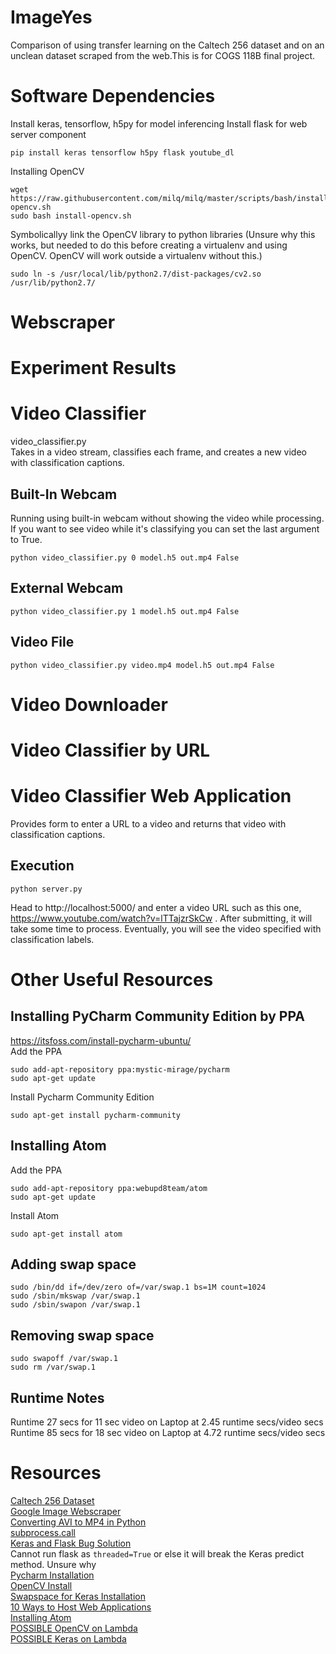 # ImageYes
Comparison of using transfer learning on the Caltech 256 dataset and on an unclean dataset scraped from the web.This is for COGS 118B final project.  

# Software Dependencies
Install keras, tensorflow, h5py for model inferencing
Install flask for web server component
```
pip install keras tensorflow h5py flask youtube_dl
```
Installing OpenCV
```
wget https://raw.githubusercontent.com/milq/milq/master/scripts/bash/install-opencv.sh  
sudo bash install-opencv.sh
```
Symbolicallyy link the OpenCV library to python libraries (Unsure why this works, but needed to do this before creating a virtualenv and using OpenCV. OpenCV will work outside a virtualenv without this.)
```
sudo ln -s /usr/local/lib/python2.7/dist-packages/cv2.so  /usr/lib/python2.7/
```

# Webscraper

# Experiment Results

# Video Classifier
video_classifier.py  
Takes in a video stream, classifies each frame, and creates a new video with classification captions.
## Built-In Webcam
Running using built-in webcam without showing the video while processing. If you want to see video while it's classifying you can set the last argument to True.
```
python video_classifier.py 0 model.h5 out.mp4 False
```

## External Webcam
```
python video_classifier.py 1 model.h5 out.mp4 False
```

## Video File
```
python video_classifier.py video.mp4 model.h5 out.mp4 False
```

# Video Downloader

# Video Classifier by URL

# Video Classifier Web Application
Provides form to enter a URL to a video and returns that video with classification captions.
## Execution
```
python server.py
```
Head to http://localhost:5000/ and enter a video URL such as this one, https://www.youtube.com/watch?v=lTTajzrSkCw . After submitting, it will take some time to process. Eventually, you will see the video specified with classification labels.
# Other Useful Resources

## Installing PyCharm Community Edition by PPA
https://itsfoss.com/install-pycharm-ubuntu/  
Add the PPA
```
sudo add-apt-repository ppa:mystic-mirage/pycharm
sudo apt-get update
```
Install Pycharm Community Edition
```
sudo apt-get install pycharm-community
```

## Installing Atom
Add the PPA
```
sudo add-apt-repository ppa:webupd8team/atom
sudo apt-get update
```
Install Atom
```
sudo apt-get install atom
```

## Adding swap space
```
sudo /bin/dd if=/dev/zero of=/var/swap.1 bs=1M count=1024  
sudo /sbin/mkswap /var/swap.1  
sudo /sbin/swapon /var/swap.1  
```

## Removing swap space
```
sudo swapoff /var/swap.1
sudo rm /var/swap.1
```

## Runtime Notes
Runtime 27 secs for 11 sec video on Laptop at 2.45 runtime secs/video secs  
Runtime 85 secs for 18 sec video on Laptop at 4.72 runtime secs/video secs  

# Resources
[Caltech 256 Dataset](http://www.vision.caltech.edu/Image_Datasets/Caltech256/)  
[Google Image Webscraper](https://github.com/hardikvasa/google-images-download)  
[Converting AVI to MP4 in Python](https://stackoverflow.com/questions/22748617/python-avi-to-mp4)  
[subprocess.call](http://www.pythonforbeginners.com/os/subprocess-for-system-administrators)  
[Keras and Flask Bug Solution](https://stackoverflow.com/questions/43822458/loading-a-huge-keras-model-into-a-flask-app/47991642#47991642)  
Cannot run flask as ```threaded=True``` or else it will break the Keras predict method. Unsure why  
[Pycharm Installation](https://itsfoss.com/install-pycharm-ubuntu/)  
[OpenCV Install](http://milq.github.io/install-opencv-ubuntu-debian/)  
[Swapspace for Keras Installation](https://stackoverflow.com/questions/19595944/trouble-installing-scipy-in-virtualenv-on-a-amazon-ec2-linux-micro-instance)  
[10 Ways to Host Web Applications](https://blog.patricktriest.com/host-webapps-free/)  
[Installing Atom](http://tipsonubuntu.com/2016/08/05/install-atom-text-editor-ubuntu-16-04/)  
[POSSIBLE OpenCV on Lambda](https://github.com/aeddi/aws-lambda-python-opencv)  
[POSSIBLE Keras on Lambda](https://github.com/sunilmallya/keras-lambda)  
